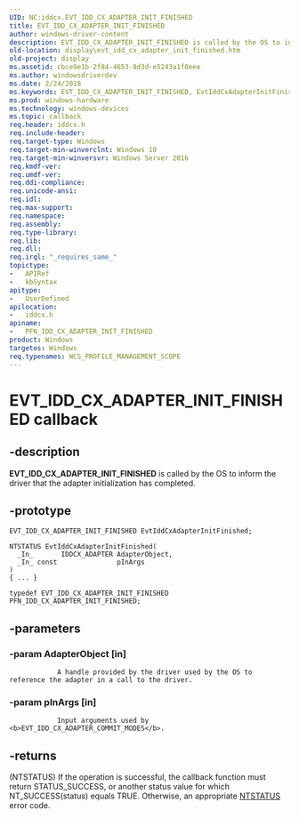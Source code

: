 ```yaml
---
UID: NC:iddcx.EVT_IDD_CX_ADAPTER_INIT_FINISHED
title: EVT_IDD_CX_ADAPTER_INIT_FINISHED
author: windows-driver-content
description: EVT_IDD_CX_ADAPTER_INIT_FINISHED is called by the OS to inform the driver that the adapter initialization has completed.
old-location: display\evt_idd_cx_adapter_init_finished.htm
old-project: display
ms.assetid: cbce9e1b-2f84-4653-8d3d-e5243a1f0eee
ms.author: windowsdriverdev
ms.date: 2/24/2018
ms.keywords: EVT_IDD_CX_ADAPTER_INIT_FINISHED, EvtIddCxAdapterInitFinished, EvtIddCxAdapterInitFinished callback function [Display Devices], PFN_IDD_CX_ADAPTER_INIT_FINISHED, PFN_IDD_CX_ADAPTER_INIT_FINISHED callback function pointer [Display Devices], display.evt_idd_cx_adapter_init_finished, iddcx/EvtIddCxAdapterInitFinished
ms.prod: windows-hardware
ms.technology: windows-devices
ms.topic: callback
req.header: iddcx.h
req.include-header: 
req.target-type: Windows
req.target-min-winverclnt: Windows 10
req.target-min-winversvr: Windows Server 2016
req.kmdf-ver: 
req.umdf-ver: 
req.ddi-compliance: 
req.unicode-ansi: 
req.idl: 
req.max-support: 
req.namespace: 
req.assembly: 
req.type-library: 
req.lib: 
req.dll: 
req.irql: "_requires_same_"
topictype:
-	APIRef
-	kbSyntax
apitype:
-	UserDefined
apilocation:
-	iddcx.h
apiname:
-	PFN_IDD_CX_ADAPTER_INIT_FINISHED
product: Windows
targetos: Windows
req.typenames: WCS_PROFILE_MANAGEMENT_SCOPE
---
```


# EVT_IDD_CX_ADAPTER_INIT_FINISHED callback


## -description


<b>EVT_IDD_CX_ADAPTER_INIT_FINISHED</b> is called by the OS to inform the driver that the adapter initialization has completed.


## -prototype


````
EVT_IDD_CX_ADAPTER_INIT_FINISHED EvtIddCxAdapterInitFinished;

NTSTATUS EvtIddCxAdapterInitFinished(
  _In_       IDDCX_ADAPTER AdapterObject,
  _In_ const               pInArgs
)
{ ... }

typedef EVT_IDD_CX_ADAPTER_INIT_FINISHED PFN_IDD_CX_ADAPTER_INIT_FINISHED;
````


## -parameters




### -param AdapterObject [in]


                    
                A handle provided by the driver used by the OS to reference the adapter in a call to the driver.


### -param pInArgs [in]


                    
                Input arguments used by <b>EVT_IDD_CX_ADAPTER_COMMIT_MODES</b>.


## -returns




(NTSTATUS) If the operation is successful, the callback function must return STATUS_SUCCESS, or another status value for which NT_SUCCESS(status) equals TRUE. Otherwise, an appropriate <a href="https://msdn.microsoft.com/7792201b-63bb-4db5-803d-2af02893d505">NTSTATUS</a> error code. 
                    



